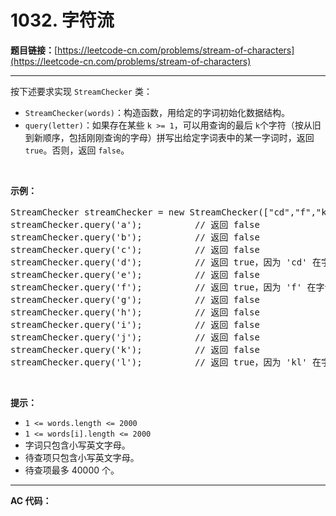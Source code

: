 # 1032. 字符流

**题目链接：**[https://leetcode-cn.com/problems/stream-of-characters](https://leetcode-cn.com/problems/stream-of-characters)

---

<div class="content__1Y2H">
 <div class="notranslate">
  <p>按下述要求实现 <code>StreamChecker</code> 类：</p> 
  <ul> 
   <li><code>StreamChecker(words)</code>：构造函数，用给定的字词初始化数据结构。</li> 
   <li><code>query(letter)</code>：如果存在某些 <code>k &gt;= 1</code>，可以用查询的最后 <code>k</code>个字符（按从旧到新顺序，包括刚刚查询的字母）拼写出给定字词表中的某一字词时，返回 <code>true</code>。否则，返回 <code>false</code>。</li> 
  </ul> 
  <p>&nbsp;</p> 
  <p><strong>示例：</strong></p> 
  <pre class="language-text">StreamChecker streamChecker = new StreamChecker(["cd","f","kl"]); // 初始化字典
streamChecker.query('a');          // 返回 false
streamChecker.query('b');          // 返回 false
streamChecker.query('c');          // 返回 false
streamChecker.query('d');          // 返回 true，因为 'cd' 在字词表中
streamChecker.query('e');          // 返回 false
streamChecker.query('f');          // 返回 true，因为 'f' 在字词表中
streamChecker.query('g');          // 返回 false
streamChecker.query('h');          // 返回 false
streamChecker.query('i');          // 返回 false
streamChecker.query('j');          // 返回 false
streamChecker.query('k');          // 返回 false
streamChecker.query('l');          // 返回 true，因为 'kl' 在字词表中。</pre> 
  <p>&nbsp;</p> 
  <p><strong>提示：</strong></p> 
  <ul> 
   <li><code>1 &lt;= words.length &lt;= 2000</code></li> 
   <li><code>1 &lt;= words[i].length &lt;= 2000</code></li> 
   <li>字词只包含小写英文字母。</li> 
   <li>待查项只包含小写英文字母。</li> 
   <li>待查项最多 40000 个。</li> 
  </ul> 
 </div>
</div>

---

**AC 代码：**

```java

```